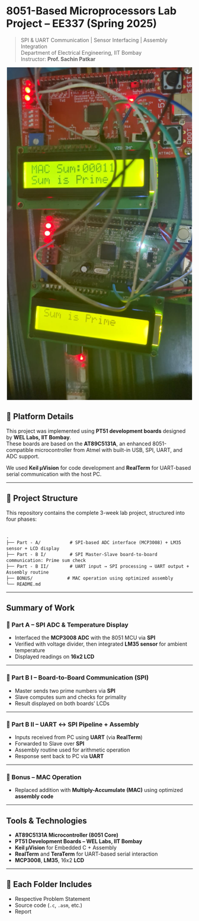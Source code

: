 # 8051-Based Microprocessors Lab Project – EE337 (Spring 2025)

> SPI & UART Communication | Sensor Interfacing | Assembly Integration  
> Department of Electrical Engineering, IIT Bombay  
> Instructor: **Prof. Sachin Patkar**

<p align="center">
  <img src="./Part - A/implementation.png" alt="Part A Implementation" width="500"/>
</p>

## 🔧 Platform Details

This project was implemented using **PT51 development boards** designed by **WEL Labs, IIT Bombay**.  
These boards are based on the **AT89C5131A**, an enhanced 8051-compatible microcontroller from Atmel with built-in USB, SPI, UART, and ADC support.

We used **Keil µVision** for code development and **RealTerm** for UART-based serial communication with the host PC.

---

## 📁 Project Structure

This repository contains the complete 3-week lab project, structured into four phases:

```

.
├── Part - A/           # SPI-based ADC interface (MCP3008) + LM35 sensor + LCD display
├── Part - B I/         # SPI Master-Slave board-to-board communication: Prime sum check
├── Part - B II/        # UART input → SPI processing → UART output + Assembly routine
├── BONUS/             # MAC operation using optimized assembly
└── README.md

```

---

## Summary of Work

### 🔹 Part A – SPI ADC & Temperature Display
- Interfaced the **MCP3008 ADC** with the 8051 MCU via **SPI**
- Verified with voltage divider, then integrated **LM35 sensor** for ambient temperature
- Displayed readings on **16x2 LCD**

---

### 🔹 Part B I – Board-to-Board Communication (SPI)
- Master sends two prime numbers via **SPI**
- Slave computes sum and checks for primality
- Result displayed on both boards’ LCDs

---

### 🔹 Part B II – UART ↔ SPI Pipeline + Assembly
- Inputs received from PC using **UART** (via **RealTerm**)
- Forwarded to Slave over **SPI**
- Assembly routine used for arithmetic operation
- Response sent back to PC via **UART**

---

### 🔹 Bonus – MAC Operation
- Replaced addition with **Multiply-Accumulate (MAC)** using optimized **assembly code**

---

## Tools & Technologies

- **AT89C5131A Microcontroller (8051 Core)**
- **PT51 Development Boards – WEL Labs, IIT Bombay**
- **Keil µVision** for Embedded C + Assembly
- **RealTerm** and **TeraTerm** for UART-based serial interaction
- **MCP3008**, **LM35**, 16x2 **LCD**

---

## 📁 Each Folder Includes

- Respective Problem Statement
- Source code (`.c`, `.asm`, etc.)
- Report
